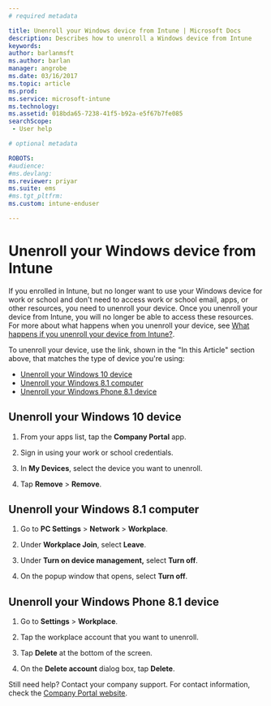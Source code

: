 ```yaml
---
# required metadata

title: Unenroll your Windows device from Intune | Microsoft Docs
description: Describes how to unenroll a Windows device from Intune
keywords:
author: barlanmsftms.author: barlan
manager: angrobe
ms.date: 03/16/2017
ms.topic: article
ms.prod:
ms.service: microsoft-intune
ms.technology:
ms.assetid: 018bda65-7238-41f5-b92a-e5f67b7fe085searchScope: - User help

# optional metadata

ROBOTS:   
#audience:
#ms.devlang:
ms.reviewer: priyar
ms.suite: ems
#ms.tgt_pltfrm:
ms.custom: intune-enduser

---
```



# Unenroll your Windows device from Intune

If you enrolled in Intune, but no longer want to use your Windows device for work or school and don't need to access work or school email, apps, or other resources, you need to unenroll your device. Once you unenroll your device from Intune, you will no longer be able to access these resources. For more about what happens when you unenroll your device, see [What happens if you unenroll your device from Intune?](what-happens-if-you-unenroll-your-device-from-intune-windows.md).

To unenroll your device, use the link, shown in the "In this Article" section above, that matches the type of device you're using:

-	[Unenroll your Windows 10 device](#unenroll-your-windows-10-device)
-	[Unenroll your Windows 8.1 computer](#unenroll-your-windows-81-computer)
-	[Unenroll your Windows Phone 8.1 device](#unenroll-your-windows-phone-81-device)

## Unenroll your Windows 10 device

1.  From your apps list, tap the **Company Portal** app.

2.  Sign in using your work or school credentials.

3.  In **My Devices**, select the device you want to unenroll.

4.  Tap **Remove** &gt; **Remove**.

## Unenroll your Windows 8.1 computer

1.  Go to **PC Settings** &gt; **Network** &gt; **Workplace**.

2.  Under **Workplace Join**, select **Leave**.

3.  Under **Turn on device management,** select **Turn off**.

4.  On the popup window that opens, select **Turn off**.

## Unenroll your Windows Phone 8.1 device

1.  Go to **Settings** &gt; **Workplace**.

2.  Tap the workplace account that you want to unenroll.

3.  Tap **Delete** at the bottom of the screen.

4.  On the **Delete account** dialog box, tap **Delete**.

Still need help? Contact your company support. For contact information, check the [Company Portal website](https://portal.manage.microsoft.com#HelpDeskDialog).
